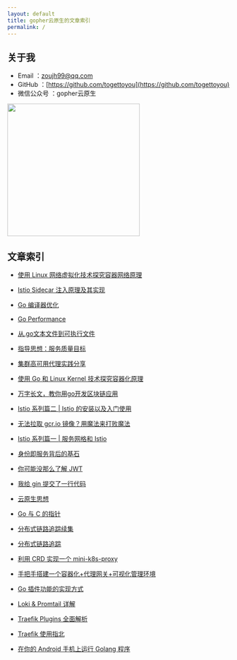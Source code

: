 ```yaml
---
layout: default
title: gopher云原生的文章索引
permalink: /
---
```


## 关于我

- Email ：zoujh99@qq.com
- GitHub ：[https://github.com/togettoyou](https://github.com/togettoyou)
- 微信公众号 ：gopher云原生

<img src="https://user-images.githubusercontent.com/55381228/224645371-85fa0552-108b-4648-8dc8-79663c09fd34.png" width="300px">

## 文章索引

- [使用 Linux 网络虚拟化技术探究容器网络原理](https://mp.weixin.qq.com/s/aXotIih1RkpyDTaokJjGPw)

- [Istio Sidecar 注入原理及其实现](https://mp.weixin.qq.com/s/XABVBH29GQX2ABdfIlKrnw)

- [Go 编译器优化](https://mp.weixin.qq.com/s/eWM9AvG1qXnMWF4qIwhnVQ)

- [Go Performance](https://mp.weixin.qq.com/s/mTHBJrseyWmEBxgPaqQJtw)

- [从.go文本文件到可执行文件](https://mp.weixin.qq.com/s/V5wAZcTbunU3HdS1xaWavQ)

- [指导思想：服务质量目标](https://mp.weixin.qq.com/s/BmiS_lQqnZwhFmQDJMWtYA)

- [集群高可用代理实践分享](https://mp.weixin.qq.com/s/ldw-TroDklazh04aiLVwoA)

- [使用 Go 和 Linux Kernel 技术探究容器化原理](https://mp.weixin.qq.com/s/BBIrbdPd0uRafEy81WYq2g)

- [万字长文，教你用go开发区块链应用](https://mp.weixin.qq.com/s/yDmGwfRjXxDJfgv1d0p3Ig)

- [Istio 系列篇二 \| Istio 的安装以及入门使用](https://mp.weixin.qq.com/s/DqZkK8in4XXUTMen16K1hg)

- [无法拉取 gcr.io 镜像？用魔法来打败魔法](https://mp.weixin.qq.com/s/Vt0FRTx1PsoYFdLa0QZzWw)

- [Istio 系列篇一 \| 服务网格和 Istio](https://mp.weixin.qq.com/s/gJA0sgNPwY95H8vyjjCIUw)

- [身份即服务背后的基石](https://mp.weixin.qq.com/s/gbHCVlwzu29JJN9wInaW0Q)

- [你可能没那么了解 JWT](https://mp.weixin.qq.com/s/BAv62gfVMpriJNWdPcbPuw)

- [我给 gin 提交了一行代码](https://mp.weixin.qq.com/s/LoY0n1BV3vomoeBEpfGX9w)

- [云原生思想](https://mp.weixin.qq.com/s/H__pRS844SJSPiYfCqzozA)

- [Go 与 C 的指针](https://mp.weixin.qq.com/s/7vrAXh3frbMT_qzUo4deKw)

- [分布式链路追踪续集](https://mp.weixin.qq.com/s/lriEqTo6-f8Kn1yXeGyP5Q)

- [分布式链路追踪](https://mp.weixin.qq.com/s/zeXTZ96YtrLLOeUlQH-AXg)

- [利用 CRD 实现一个 mini-k8s-proxy](https://mp.weixin.qq.com/s/SXF8OX_i4FBqBI2BZCfaoQ)

- [手把手搭建一个容器化+代理网关+可视化管理环境](https://mp.weixin.qq.com/s/ZVqio9qwanxwv0iN0HNqGA)

- [Go 插件功能的实现方式](https://mp.weixin.qq.com/s/7yC1WFoIHtzKOZ5M-kz0PQ)

- [Loki & Promtail 详解](https://mp.weixin.qq.com/s/qwv_4Q-QvxXBo7Qkt-Mqvw)

- [Traefik Plugins 全面解析](https://mp.weixin.qq.com/s/ftxq44airqId0AYFN-3nww)

- [Traefik 使用指北](https://mp.weixin.qq.com/s/gyHj14ysX2mi6PsliA2Y1A)

- [在你的 Android 手机上运行 Golang 程序](https://mp.weixin.qq.com/s/-PLlqdkN9VRetGqv6sx6nQ)
